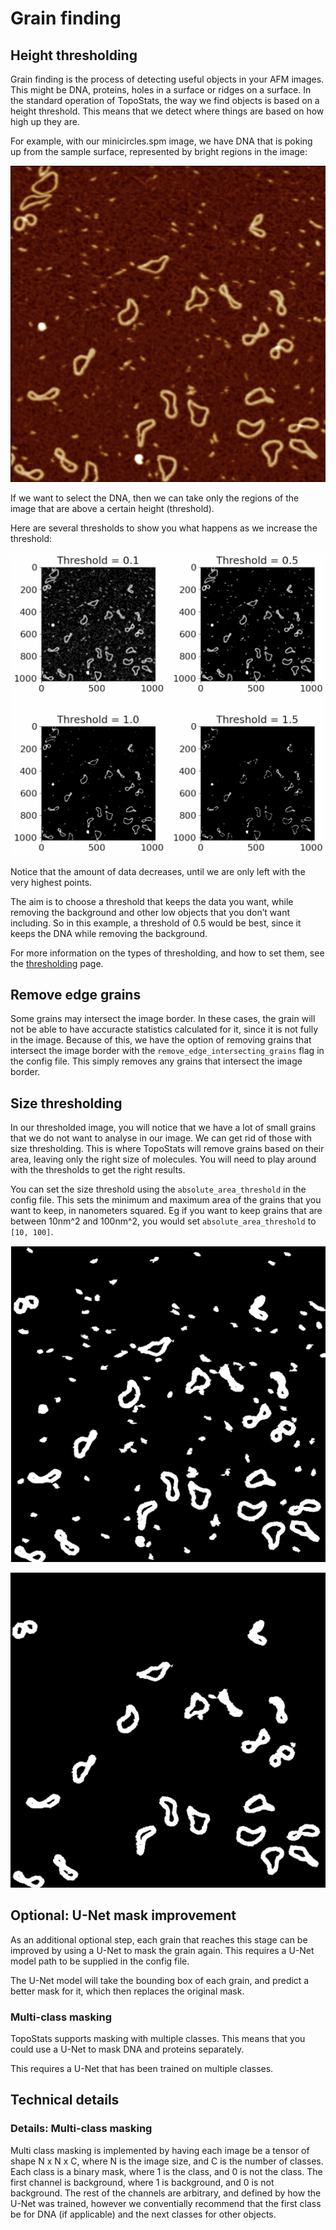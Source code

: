 # Grain finding

## Height thresholding

Grain finding is the process of detecting useful objects in your AFM images. This might be DNA, proteins, holes in a
surface or ridges on a surface.
In the standard operation of TopoStats, the way we find objects is based on a height threshold. This means that we
detect where things are based on how high up they are.

For example, with our minicircles.spm image, we have DNA that is poking up from the sample surface, represented by
bright regions in the image:

![minicircles image](../_static/images/grain_finding/grain_finding_minicircles.png)

<!-- <img src="../_static/images/grain_finding/grain_finding_minicircles.png" style="width: 50%;"
alt="minicircles image"> -->

If we want to select the DNA, then we can take only the regions of the image that are above a certain height
(threshold).

Here are several thresholds to show you what happens as we increase the threshold:

![height thresholds](../_static/images/grain_finding/grain_finding_grain_thresholds.png)

<!-- <img src="../_static/images/grain_finding/grain_finding_grain_thresholds.png" style="width: 100%;"
alt="height thresholds"> -->

Notice that the amount of data decreases, until we are only left with the very highest points.

The aim is to choose a threshold that keeps the data you want, while removing the background and other low objects
that you don’t want including.
So in this example, a threshold of 0.5 would be best, since it keeps the DNA while removing the background.

For more information on the types of thresholding, and how to set them, see the [thresholding](thresholding.md) page.

## Remove edge grains

Some grains may intersect the image border. In these cases, the grain will not be able to have accuracte statistics
calculated for it, since it is not fully in the image. Because of this, we have the option of removing grains that
intersect the image border with the `remove_edge_intersecting_grains` flag in the config file. This simply removes
any grains that intersect the image border.

## Size thresholding

In our thresholded image, you will notice that we have a lot of small grains that we do not want to analyse in our
image. We can get rid of those with size thresholding. This is where TopoStats will remove grains based on their area,
leaving only the right size of molecules. You will need to play around with the thresholds to get the right results.

You can set the size threshold using the `absolute_area_threshold` in the config file. This sets the minimum and
maximum area of the grains that you want to keep, in nanometers squared. Eg if you want to keep grains that are between
10nm^2 and 100nm^2, you would set `absolute_area_threshold` to `[10, 100]`.

![size thresholding before](../_static/images/grain_finding/grain_finding_size_thresholding_before.png)

<!-- <img src="../_static/images/grain_finding/grain_finding_size_thresholding_before.png" style="width: 50%;"
alt="size thresholding before"> -->

![size thresholding after](../_static/images/grain_finding/grain_finding_size_thresholding_after.png)

<!-- <img src="../_static/images/grain_finding/grain_finding_size_thresholding_after.png" style="width: 50%;"
alt="size thresholding after"> -->

## Optional: U-Net mask improvement

As an additional optional step, each grain that reaches this stage can be improved by using a U-Net to mask the grain
again. This requires a U-Net model path to be supplied in the config file.

The U-Net model will take the bounding box of each grain, and predict a better mask for it, which then replaces
the original mask.

### Multi-class masking

TopoStats supports masking with multiple classes. This means that you could use a U-Net to mask DNA and proteins
separately.

This requires a U-Net that has been trained on multiple classes.

## Technical details

### Details: Multi-class masking

Multi class masking is implemented by having each image be a tensor of shape N x N x C, where N is the image size,
and C is the number of classes. Each class is a binary mask, where 1 is the class, and 0 is not the class.
The first channel is background, where 1 is background, and 0 is not background. The rest of the channels
are arbitrary, and defined by how the U-Net was trained, however we conventially recommend that the first class
be for DNA (if applicable) and the next classes for other objects.

